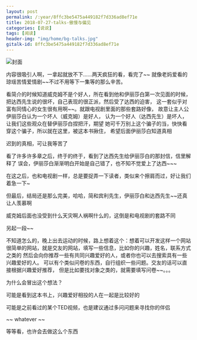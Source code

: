 ```yaml
---
layout: post
permalink: /:year/8ffc3be5475a449182f7d336ad8ef71e
title: 2018-07-27-talks-傲慢与偏见
categories: [说说]
tags: [阅读]
header-img: "img/home/bg-talks.jpg"
gitalk-id: 8ffc3be5475a449182f7d336ad8ef71e
---
```



![封面](http://image.linxingyang.net/image/T-talks/image/2018/books/amypj.jpg)



内容很吸引人啊，一拿起就放不下......两天疯狂的看，看完了~~
就像老妈爱看的琼瑶苦情爱情剧~~不过不用等下一集等的那么辛苦。


看简介的时候知道威克姆不是个好人，所在看到他和伊丽莎白第一次见面的时候，
把达西先生说的很坏，自己表现的很正派，然后受了达西的迫害，
这一套似乎对富有同情心的女生很有用啊~~。就跟电视剧里面的那些套路好像，
故意让主人公伊丽莎白认为一个坏人（威克姆）是好人，
认为一个好人（达西先生）是坏人， 让我们这些观众在替伊丽莎白捏把汗，期望
她可千万别上这个骗子的当，快快看穿这个骗子，所以就在这里，被这本书揪住，
希望后面伊丽莎白知道真相


迟到的真相，可让我等苦了


看了许多许多章之后，终于的终于，看到了达西先生给伊丽莎白的那封信，信里解释了
误会，伊丽莎白渐渐明白开始是自己错了，也不知不觉爱上了达西~~~


在这之后，也和电视剧一样，总是要捉弄一下读者，类似来个擦肩而过，好让我们着急一下~


但最后，结局还是那么完美，哈哈，简和宾利先生，伊丽莎白和达西先生~~还真让人羡慕啊


威克姆后面也没受到什么天灾啊人祸啊什么的，这倒是和电视剧的套路不同


另起一段~~

不知道怎么的，晚上出去运动的时候，路上想着这个：想着可以开发这样一个网站
很简单的网站，就是交友的网站，填写一些信息，比如你的兴趣，姓名，联系方式之类的
然后会向你推荐一些有共同兴趣爱好的人，或者你也可以去搜索具有一些兴趣爱好的人。
可以有个类似问卷的东西，自行组织一些问题。交友的话可以直接根据兴趣爱好推荐，
但是比如要找对象之类的，就需要填写问卷~~。。。


为什么会冒出这个想法？

可能是看到这本书上，兴趣爱好相投的人在一起是比较好的

可能是之前看过的某个TED视频，也是建议通过多问问题来寻找你的伴侣

~~ whatever ~~

等等看，也许会去做这么个东西











